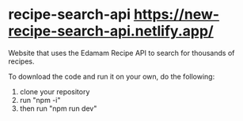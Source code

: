 # recipe-search-api https://new-recipe-search-api.netlify.app/
Website that uses the Edamam Recipe API to search for thousands of recipes.

To download the code and run it on your own, do the following:
1. clone your repository
2. run "npm -i"
3. then run "npm run dev"
